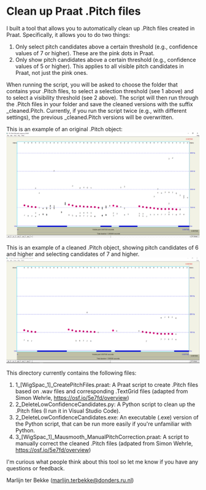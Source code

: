 # Clean up Praat .Pitch files

I built a tool that allows you to automatically clean up .Pitch files created in Praat. Specifically, it allows you to do two things:
1. Only select pitch candidates above a certain threshold (e.g., confidence values of 7 or higher). These are the pink dots in Praat.
2. Only show pitch candidates above a certain threshold (e.g., confidence values of 5 or higher). This applies to all visible pitch candidates in Praat, not just the pink ones.

When running the script, you will be asked to choose the folder that contains your .Pitch files, to select a selection threshold (see 1 above) and to select a visibility threshold (see 2 above). The script will then run through the .Pitch files in your folder and save the cleaned versions with the suffix _cleaned.Pitch. Currently, if you run the script twice (e.g., with different settings), the previous _cleaned.Pitch versions will be overwritten.

This is an example of an original .Pitch object:
<img src="original_pitch.png" alt="Screenshot of original pitch track in Praat" width=600/> 

This is an example of a cleaned .Pitch object, showing pitch candidates of 6 and higher and selecting candidates of 7 and higher. 
<img src="cleaned_pitch.png" alt="Screenshot of cleaned pitch track in Praat" width=600/>

This directory currently contains the following files:
1. 1_[WigSpac_1]_CreatePitchFiles.praat: A Praat script to create .Pitch files based on .wav files and corresponding .TextGrid files (adapted from Simon Wehrle, https://osf.io/5e7fd/overview)
2. 2_DeleteLowConfidenceCandidates.py: A Python script to clean up the .Pitch files (I run it in Visual Studio Code). 
3. 2_DeleteLowConfidenceCandidates.exe: An executable (.exe) version of the Python script, that can be run more easily if you're unfamiliar with Python.
4. 3_[WigSpac_1]_Mausmooth_ManualPitchCorrection.praat: A script to manually correct the cleaned .Pitch files (adpated from Simon Wehrle, https://osf.io/5e7fd/overview)

I'm curious what people think about this tool so let me know if you have any questions or feedback.

Marlijn ter Bekke (marlijn.terbekke@donders.ru.nl)
